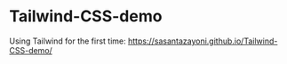 # Tailwind-CSS-demo
Using Tailwind for the first time: https://sasantazayoni.github.io/Tailwind-CSS-demo/

